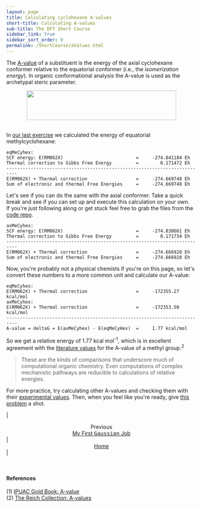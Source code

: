```yaml
---
layout: page
title: Calculating cyclohexane A-values
short-title: Calculating A-values
sub-title: The DFT Short Course
sidebar_link: true
sidebar_sort_order: 9
permalink: /ShortCourse/aValues.html
---
```

<!-- markdownlint-disable-file MD040 -->

The [A-value](https://goldbook.iupac.org/terms/view/A00012) of a substituent is the energy of the axial cyclohexane conformer relative to the equatorial conformer (i.e., the *isomerization energy*). In organic conformational analysis the A-value is used as the archetypal steric parameter.  

<center>
    <img src="/dftCourse/assets/a-value.png" width="396" height="77.9">
</center>

<br>

In [our last exercise](/dftCourse/ShortCourse/firstJob.html) we calculated the energy of equatorial methylcyclohexane:

```
eqMeCyhex:
SCF energy: E(RM062X)                           =     -274.841184 Eh
Thermal correction to Gibbs Free Energy         =        0.171472 Eh
--------------------------------------------------------------------------
E(RM062X) + Thermal correction                  =     -274.669748 Eh
Sum of electronic and thermal Free Energies     =     -274.669748 Eh
```

Let's see if you can do the same with the axial conformer. Take a quick break and see if you can set up and execute this calculation on your own.  
If you're just following along or get stuck feel free to grab the files from the [code repo](https://github.com/thisisntnathan/dftCourseCodeRepo).  

```
axMeCyhex:
SCF energy: E(RM062X)                           =     -274.838661 Eh
Thermal correction to Gibbs Free Energy         =        0.171734 Eh
--------------------------------------------------------------------------
E(RM062X) + Thermal correction                  =     -274.666928 Eh
Sum of electronic and thermal Free Energies     =     -274.666928 Eh
```

Now, you're probably not a physical chemists if you're on this page, so let's convert these numbers to a more common unit and calculate our A-value:

```
eqMeCyhex:
E(RM062X) + Thermal correction                  =     -172355.27 kcal/mol
axMeCyhex:
E(RM062X) + Thermal correction                  =     -172353.50 kcal/mol
--------------------------------------------------------------------------
A-value = deltaG = E(axMeCyhex) - E(eqMeCyHex)  =     1.77 kcal/mol
```

So we get a relative energy of 1.77 kcal mol<sup>-1</sup>, which is in excellent agreement with the [literature values](https://organicchemistrydata.org/hansreich/resources/fundamentals/?page=a_values/) for the A-value of a methyl group.<sup>2</sup>  

>These are the kinds of comparisons that underscore much of computational organic chemistry. Even computations of complex mechanistic pathways are reducible to calculations of relative energies.

For more practice, try calculating other A-values and checking them with their [experimental values](https://organicchemistrydata.org/hansreich/resources/fundamentals/?page=a_values/). Then, when you feel like you're ready, give [this problem](/dftCourse/Problems/cpDimer.html) a shot.

| <center>Previous<br><a href="/dftCourse/ShortCourse/firstJob.html">My First <kbd>Gaussian</kbd> Job</a></center> | <center><a href="/dftCourse/introduction.html">Home</a></center> |

<br>

#### References

(1) [IPUAC Gold Book: A-value](https://goldbook.iupac.org/terms/view/A00012)  
(2) [The Reich Collection: A-values](https://organicchemistrydata.org/hansreich/resources/fundamentals/?page=a_values/)
